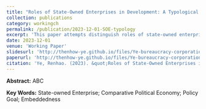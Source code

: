 ```yaml
---
title: "Roles of State-Owned Enterprises in Development: A Typological Analysis from Comparative Political Economy"
collection: publications
category: workingch
permalink: /publication/2023-12-01-SOE-typology
excerpt: 'This paper attempts distinguish roles of state-owned enterprises (SOE) by integrating some crucial political economy theories related to bureaucracy and corporation giants, including institutionalism (Evans, 1989; Olson, 1982; Smith, 1776), welfare state (Esping-Andersen, 1990; Polanyi, 1944; Schumpeter, 1942), developmental (Amsden, 1989; Gerschenkron, 1962; Jonson, 1982; Wade, 1990; Woo-Cumings, 1999), and shortage economy (Kornai, 1980, 1986; Lin et al., 1998; Lin et al., 1999). Based on dimensions of "policy goals" (growth or security) and "the level of bureaucratic embeddedness" (high or low), this paper classifies roles of state-owned enterprises into four ideal types: parternal (e.g., Soviet-style enterprises), quasi-governmental (e.g., electricity, telecommunications, and railways sectors), commercial (e.g., large business conglomerates), and developmental (e.g., high-tech and military industries). Employing empirical evidence from China, this paper also illustrates the typology by classfying 98 Central SOE in China into the aforementioned four categories.'
date: 2023-12-01
venue: 'Working Paper'
slidesurl: 'http://thenhow-ye.github.io/files/Ye-bureaucracy-corporation-electricity.pdf'
paperurl: 'http://thenhow-ye.github.io/files/Ye-bureaucracy-corporation-electricity.pdf'
citation: 'Ye, Renhao. (2023). &quot;Roles of State-Owned Enterprises in Development: A Typological Analysis from Comparative Political Economy.&quot; <i>Working Paper</i>.'
---
```


**Abstract:** ABC

**Key Words:** State-owned Enterprise; Comparative Political Economy; Policy Goal; Embeddedness
